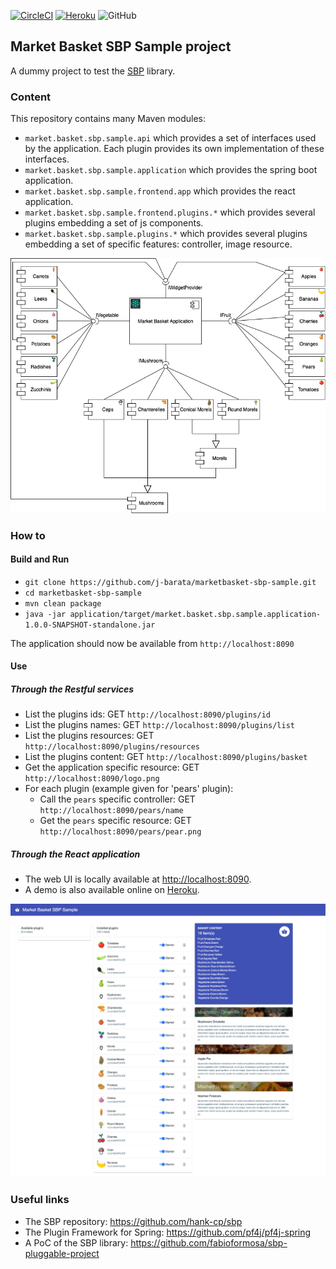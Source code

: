[![CircleCI](https://circleci.com/gh/j-barata/marketbasket-sbp-sample.svg?style=shield)](https://circleci.com/gh/j-barata/marketbasket-sbp-sample)
[![Heroku](https://pyheroku-badge.herokuapp.com/?app=marketbasket-sbp-sample&style=flat)](https://marketbasket-sbp-sample.herokuapp.com)
![GitHub](https://img.shields.io/github/license/j-barata/marketbasket-sbp-sample.svg?color=blue)

## Market Basket SBP Sample project

A dummy project to test the [SBP](https://github.com/hank-cp/sbp) library.

### Content

This repository contains many Maven modules:
* `market.basket.sbp.sample.api` which provides a set of interfaces used by the application. Each plugin provides its own implementation of these interfaces.
* `market.basket.sbp.sample.application` which provides the spring boot application.
* `market.basket.sbp.sample.frontend.app` which provides the react application.
* `market.basket.sbp.sample.frontend.plugins.*` which provides several plugins embedding a set of js components.
* `market.basket.sbp.sample.plugins.*` which provides several plugins embedding a set of specific features: controller, image resource.

![Market Basket Plugins](doc/marketbasket-plugins.png)

### How to

#### Build and Run

* `git clone https://github.com/j-barata/marketbasket-sbp-sample.git`
* `cd marketbasket-sbp-sample`
* `mvn clean package`
* `java -jar application/target/market.basket.sbp.sample.application-1.0.0-SNAPSHOT-standalone.jar`

The application should now be available from `http://localhost:8090`

#### Use

##### Through the Restful services

* List the plugins ids: GET `http://localhost:8090/plugins/id`
* List the plugins names: GET `http://localhost:8090/plugins/list`
* List the plugins resources: GET `http://localhost:8090/plugins/resources`
* List the plugins content: GET `http://localhost:8090/plugins/basket`
* Get the application specific resource: GET `http://localhost:8090/logo.png`
* For each plugin (example given for 'pears' plugin):
  * Call the `pears` specific controller: GET `http://localhost:8090/pears/name`
  * Get the `pears` specific resource: GET `http://localhost:8090/pears/pear.png`

##### Through the React application

* The web UI is locally available at [http://localhost:8090](http://localhost:8090).
* A demo is also available online on [Heroku](https://marketbasket-sbp-sample.herokuapp.com).

![Market Basket Screenshot](doc/marketbasket-screenshot.png)

### Useful links

* The SBP repository: https://github.com/hank-cp/sbp
* The Plugin Framework for Spring: https://github.com/pf4j/pf4j-spring
* A PoC of the SBP library: https://github.com/fabioformosa/sbp-pluggable-project
